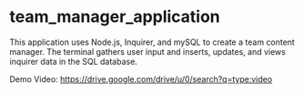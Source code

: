 # team_manager_application

This application uses Node.js, Inquirer, and mySQL to create a team content manager. The terminal gathers user input and inserts, updates, and views inquirer data in the SQL database.

Demo Video: https://drive.google.com/drive/u/0/search?q=type:video

